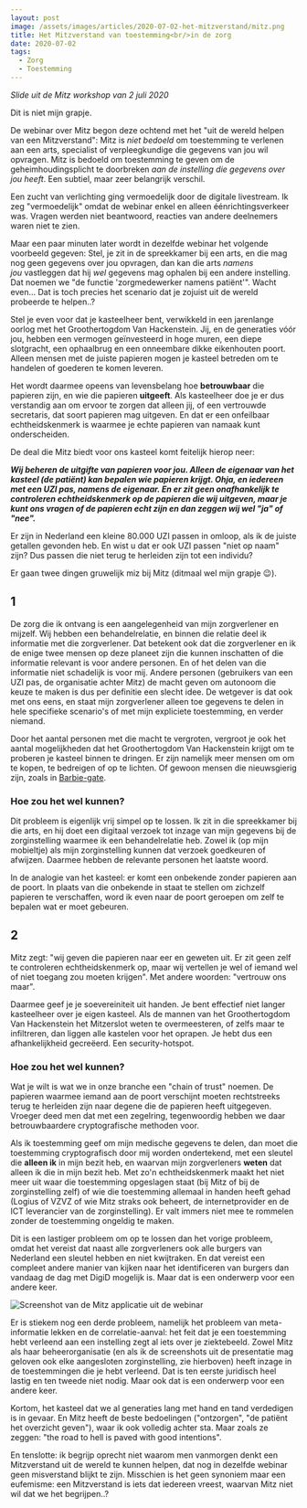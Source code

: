 ```yaml
---
layout: post
image: /assets/images/articles/2020-07-02-het-mitzverstand/mitz.png
title: Het Mitzverstand van toestemming<br/>in de zorg
date: 2020-07-02
tags: 
  - Zorg
  - Toestemming
---
```


_Slide uit de Mitz workshop van 2 juli 2020_

Dit is niet mijn grapje.

De webinar over Mitz begon deze ochtend met het "uit de wereld helpen van een
Mitzverstand": Mitz is _niet bedoeld_ om toestemming te verlenen aan een arts,
specialist of verpleegkundige die gegevens van jou wil opvragen. Mitz is bedoeld
om toestemming te geven om de geheimhoudingsplicht te doorbreken _aan de
instelling die gegevens over jou heeft_. Een subtiel, maar zeer belangrijk
verschil.

Een zucht van verlichting ging vermoedelijk door de digitale livestream. Ik zeg
"vermoedelijk" omdat de webinar enkel en alleen éénrichtingsverkeer was. Vragen
werden niet beantwoord, reacties van andere deelnemers waren niet te zien.

Maar een paar minuten later wordt in dezelfde webinar het volgende voorbeeld
gegeven: Stel, je zit in de spreekkamer bij een arts, en die mag nog geen
gegevens over jou opvragen, dan kan die arts _namens jou_ vastleggen dat
hij _wel_ gegevens mag ophalen bij een andere instelling. Dat noemen we "de
functie 'zorgmedewerker namens patiënt'". Wacht even... Dat is toch precies het
scenario dat je zojuist uit de wereld probeerde te helpen..?

Stel je even voor dat je kasteelheer bent, verwikkeld in een jarenlange oorlog
met het Groothertogdom Van Hackenstein. Jij, en de generaties vóór jou, hebben
een vermogen geïnvesteerd in hoge muren, een diepe slotgracht, een ophaalbrug en
een onneembare dikke eikenhouten poort. Alleen mensen met de juiste papieren
mogen je kasteel betreden om te handelen of goederen te komen leveren.

Het wordt daarmee opeens van levensbelang hoe **betrouwbaar** die papieren zijn,
en wie die papieren **uitgeeft**. Als kasteelheer doe je er dus verstandig aan
om ervoor te zorgen dat alleen jij, of een vertrouwde secretaris, dat soort
papieren mag uitgeven. En dat er een onfeilbaar echtheidskenmerk is waarmee je
echte papieren van namaak kunt onderscheiden.

De deal die Mitz biedt voor ons kasteel komt feitelijk hierop neer:

**_Wij beheren de uitgifte van papieren voor jou. Alleen de eigenaar van het
kasteel (de patiënt) kan bepalen wie papieren krijgt. Ohja, en iedereen met een
UZI pas, namens de eigenaar. En er zit geen onafhankelijk te controleren
echtheidskenmerk op de papieren die wij uitgeven, maar je kunt ons vragen of de
papieren echt zijn en dan zeggen wij wel "ja" of "nee"._**

Er zijn in Nederland een kleine 80.000 UZI passen in omloop, als ik de juiste
getallen gevonden heb. En wist u dat er ook UZI passen "niet op naam" zijn? Dus
passen die niet terug te herleiden zijn tot een individu?

Er gaan twee dingen gruwelijk miz bij Mitz (ditmaal wel mijn grapje 😉).

## 1

De zorg die ik ontvang is een aangelegenheid van mijn zorgverlener en mijzelf.
Wij hebben een behandelrelatie, en binnen die relatie deel ik informatie met die
zorgverlener. Dat betekent ook dat die zorgverlener en ik de enige twee mensen
op deze planeet zijn die kunnen inschatten of die informatie relevant is voor
andere personen. En of het delen van die informatie niet schadelijk is voor mij.
Andere personen (gebruikers van een UZI pas, de organisatie achter Mitz) de
macht geven om autonoom die keuze te maken is dus per definitie een slecht idee.
De wetgever is dat ook met ons eens, en staat mijn zorgverlener alleen toe
gegevens te delen in hele specifieke scenario's of met mijn expliciete
toestemming, en verder niemand.

Door het aantal personen met die macht te vergroten, vergroot je ook het aantal
mogelijkheden dat het Groothertogdom Van Hackenstein krijgt om te proberen je
kasteel binnen te dringen. Er zijn namelijk meer mensen om om te kopen, te
bedreigen of op te lichten. Of gewoon mensen die nieuwsgierig zijn, zoals
in [Barbie-gate](https://nos.nl/artikel/2225867-tientallen-onbevoegden-bekeken-medisch-dossier-barbie.html).

### Hoe zou het wel kunnen?

Dit probleem is eigenlijk vrij simpel op te lossen. Ik zit in die spreekkamer
bij die arts, en hij doet een digitaal verzoek tot inzage van mijn gegevens bij
de zorginstelling waarmee ik een behandelrelatie heb. Zowel ik (op mijn
mobieltje) als mijn zorginstelling kunnen dat verzoek goedkeuren of afwijzen.
Daarmee hebben de relevante personen het laatste woord.

In de analogie van het kasteel: er komt een onbekende zonder papieren aan de
poort. In plaats van die onbekende in staat te stellen om zichzelf papieren te
verschaffen, word ik even naar de poort geroepen om zelf te bepalen wat er moet
gebeuren.

## 2

Mitz zegt: "wij geven die papieren naar eer en geweten uit. Er zit geen zelf te
controleren echtheidskenmerk op, maar wij vertellen je wel of iemand wel of niet
toegang zou moeten krijgen". Met andere woorden: "vertrouw ons maar".

Daarmee geef je je soevereiniteit uit handen. Je bent effectief niet langer
kasteelheer over je eigen kasteel. Als de mannen van het Groothertogdom Van
Hackenstein het Mitzerslot weten te overmeesteren, of zelfs maar te infiltreren,
dan liggen alle kastelen voor het oprapen. Je hebt dus een afhankelijkheid
gecreëerd. Een security-hotspot.

### Hoe zou het wel kunnen?

Wat je wilt is wat we in onze branche een "chain of trust" noemen. De papieren
waarmee iemand aan de poort verschijnt moeten rechtstreeks terug te herleiden
zijn naar degene die de papieren heeft uitgegeven. Vroeger deed men dat met een
zegelring, tegenwoordig hebben we daar betrouwbaardere cryptografische methoden
voor.

Als ik toestemming geef om mijn medische gegevens te delen, dan moet die
toestemming cryptografisch door mij worden ondertekend, met een sleutel
die **alleen ik** in mijn bezit heb, en waarvan mijn zorgverleners **weten** dat
alleen ik die in mijn bezit heb. Met zo'n echtheidskenmerk maakt het niet meer
uit waar die toestemming opgeslagen staat (bij Mitz of bij de zorginstelling
zelf) of wie die toestemming allemaal in handen heeft gehad (Logius of VZVZ of
wie Mitz straks ook beheert, de internetprovider en de ICT leverancier van de
zorginstelling). Er valt immers niet mee te rommelen zonder de toestemming
ongeldig te maken.

Dit is een lastiger probleem om op te lossen dan het vorige probleem, omdat het
vereist dat naast alle zorgverleners ook alle burgers van Nederland een sleutel
hebben en niet kwijtraken. En dat vereist een compleet andere manier van kijken
naar het identificeren van burgers dan vandaag de dag met DigiD mogelijk is.
Maar dat is een onderwerp voor een andere keer.

![Screenshot van de Mitz applicatie uit de
webinar](/assets/images/articles/2020-07-02-het-mitzverstand/screenshot.png)

Er is stiekem nog een derde probleem, namelijk het probleem van meta-informatie
lekken en de correlatie-aanval: het feit dat je een toestemming hebt verleend
aan een instelling zegt al iets over je ziektebeeld. Zowel Mitz als haar
beheerorganisatie (en als ik de screenshots uit de presentatie mag geloven ook
elke aangesloten zorginstelling, zie hierboven) heeft inzage in de toestemmingen
die je hebt verleend. Dat is ten eerste juridisch heel lastig en ten tweede niet
nodig. Maar ook dat is een onderwerp voor een andere keer.

Kortom, het kasteel dat we al generaties lang met hand en tand verdedigen is in
gevaar. En Mitz heeft de beste bedoelingen ("ontzorgen", "de patiënt het
overzicht geven"), waar ik ook volledig achter sta. Maar zoals ze zeggen: "the
road to hell is paved with good intentions".

En tenslotte: ik begrijp oprecht niet waarom men vanmorgen denkt een
Mitzverstand uit de wereld te kunnen helpen, dat nog in dezelfde webinar geen
misverstand blijkt te zijn. Misschien is het geen synoniem maar een eufemisme:
een Mitzverstand is iets dat iedereen vreest, waarvan Mitz niet wil dat we het
begrijpen..?
